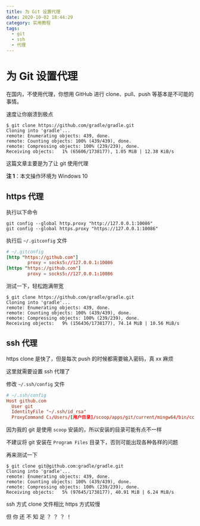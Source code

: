 ```yaml
---
title: 为 Git 设置代理
date: 2020-10-02 18:44:29
category: 实用教程
tags:
  - git
  - ssh
  - 代理
---
```


# 为 Git 设置代理

在国内，不使用代理，你想用 GitHub 进行 clone、pull、push 等基本是不可能的事情。

速度让你崩溃到极点

```shell
$ git clone https://github.com/gradle/gradle.git
Cloning into 'gradle'...
remote: Enumerating objects: 439, done.
remote: Counting objects: 100% (439/439), done.
remote: Compressing objects: 100% (239/239), done.
Receiving objects:   1% (65606/1738177), 1.05 MiB | 12.38 KiB/s
```

这篇文章主要是为了让 git 使用代理

**注 1**：本文操作环境为 Windows 10

## https 代理

执行以下命令

```shell
git config --global http.proxy "http://127.0.0.1:10086"
git config --global https.proxy "https://127.0.0.1:10086"
```

执行后 `~/.gitconfig` 文件

```conf
# ~/.gitconfig
[http "https://github.com"]
        proxy = socks5://127.0.0.1:10086
[https "https://github.com"]
        proxy = socks5://127.0.0.1:10086
```

测试一下，轻松跑满带宽

```shell
$ git clone https://github.com/gradle/gradle.git
Cloning into 'gradle'...
remote: Enumerating objects: 439, done.
remote: Counting objects: 100% (439/439), done.
remote: Compressing objects: 100% (239/239), done.
Receiving objects:   9% (156436/1738177), 74.14 MiB | 10.56 MiB/s
```

## ssh 代理

https clone 是快了，但是每次 push 的时候都需要输入密码，真 xx 麻烦

这里就需要设置 ssh 代理了

修改 `~/.ssh/config` 文件

```conf
# ~/.ssh/config
Host github.com
  User git
  IdentityFile "~/.ssh/id_rsa"
  ProxyCommand C:/Users/[用户目录]/scoop/apps/git/current/mingw64/bin/connect.exe -S 127.0.0.1:10086 %h %p
```

因为我的 git 是使用 `scoop` 安装的，所以安装的目录可能有点不一样

不建议将 git 安装在 `Program Files` 目录下，否则可能出现各种各样的问题

再来测试一下

```shell
$ git clone git@github.com:gradle/gradle.git
Cloning into 'gradle'...
remote: Enumerating objects: 439, done.
remote: Counting objects: 100% (439/439), done.
remote: Compressing objects: 100% (239/239), done.
Receiving objects:   5% (97645/1738177), 40.91 MiB | 6.24 MiB/s
```

ssh 方式 clone 文件相比 https 方式较慢

但 你 还 不 知 足 ？ ？ ？ ！
